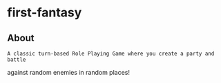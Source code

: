 # first-fantasy

## About
    A classic turn-based Role Playing Game where you create a party and battle
against random enemies in random places!
